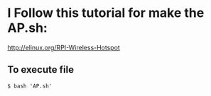 # I Follow this tutorial for make the AP.sh:  
http://elinux.org/RPI-Wireless-Hotspot

## To execute file

    $ bash 'AP.sh'
